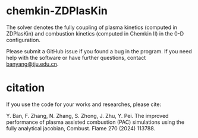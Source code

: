 # chemkin-ZDPlasKin
The solver denotes the fully coupling of plasma kinetics (computed in ZDPlasKin) and combustion kinetics (computed in Chemkin II) in the 0-D configuration.

Please submit a GitHub issue if you found a bug in the program. If you need help with the software or have further questions, contact banyang@tju.edu.cn.

# citation

If you use the code for your works and researches, please cite:

Y. Ban, F. Zhang, N. Zhang, S. Zhong, J. Zhu, Y. Pei. The improved performance of plasma assisted combustion (PAC) simulations using the fully analytical jacobian, Combust. Flame 270 (2024) 113788.
